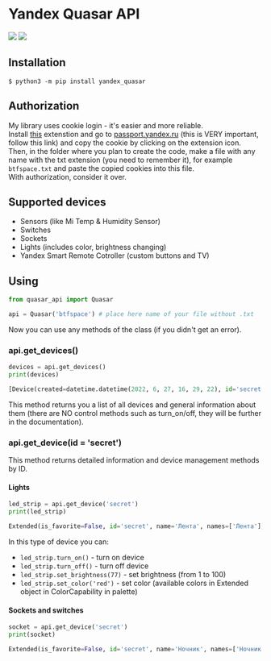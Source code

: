 # Yandex Quasar API
![](https://img.shields.io/badge/httpx-0.13.3-green)
![](https://img.shields.io/badge/dacite-1.6.0-brightgreen)
## Installation
```
$ python3 -m pip install yandex_quasar
```
## Authorization
My library uses cookie login - it's easier and more reliable.  
Install [this](https://chrome.google.com/webstore/detail/copy-cookies/jcbpglbplpblnagieibnemmkiamekcdg) extenstion and go to [passport.yandex.ru](https://passport.yandex.ru) (this is VERY important, follow this link) and copy the cookie by clicking on the extension icon.  
Then, in the folder where you plan to create the code, make a file with any name with the txt extension (you need to remember it), for example `btfspace.txt` and paste the copied cookies into this file.  
With authorization, consider it over.
## Supported devices
- Sensors (like Mi Temp & Humidity Sensor)
- Switches
- Sockets
- Lights (includes color, brightness changing)
- Yandex Smart Remote Cotroller (custom buttons and TV)
## Using
```python
from quasar_api import Quasar

api = Quasar('btfspace') # place here name of your file without .txt
```
Now you can use any methods of the class (if you didn't get an error).
### api.get_devices()
```python
devices = api.get_devices()
print(devices)

[Device(created=datetime.datetime(2022, 6, 27, 16, 29, 22), id='secret', name='Яндекс Мини', room=None, room_id=None, type='devices.types.smart_speaker.yandex.station.mini', manufacturer='Yandex Services AG', model='YNDX-0004', sw_version=None)...]
```
This method returns you a list of all devices and general information about them (there are NO control methods such as turn_on/off, they will be further in the documentation).
### api.get_device(id = 'secret')
This method returns detailed information and device management methods by ID.  

#### Lights
```python
led_strip = api.get_device('secret')
print(led_strip)

Extended(is_favorite=False, id='secret', name='Лента', names=['Лента'], room='Спальня', online=True, type='devices.types.light', external_id='light.strip', sensors=[], skill_id='secret', capabilities=[OnOffCapability(type='devices.capabilities.on_off', instance='on', value=True), ColorCapability(type='devices.capabilities.color_setting', instance='color', value=CurrentColor(id='', name='', type='multicolor', color={'h': 357, 's': 83, 'v': 100}), palette=[{'id': 'white', 'name': 'Белый', 'type': 'white', 'value': {'h': 33, 's': 28, 'v': 100}}, {'id': 'red', 'name': 'Красный', 'type': 'multicolor', 'value': {'h': 0, 's': 65, 'v': 10...]), RangeCapability(type='devices.capabilities.range', instance='brightness', value=54, range=Range(min=1, max=100, precision=1), unit='unit.percent')], groups=[], wss_url='wss://push.yandex.ru/v2/subscribe/websocket...')
```
In this type of device you can:
- `led_strip.turn_on()` - turn on device
- `led_strip.turn_off()` - turn off device
- `led_strip.set_brightness(77)` - set brightness (from 1 to 100)
- `led_strip.set_color('red')` - set color (available colors in Extended object in ColorCapability in palette)

#### Sockets and switches
```python
socket = api.get_device('secret')
print(socket)

Extended(is_favorite=False, id='secret', name='Ночник', names=['Ночник'], room='Спальня', online=True, type='devices.types.light', external_id='secret', sensors=[Sensor(last_updated=datetime.datetime(2022, 7, 11, 17, 48, 52), instance='voltage', name='текущее напряжение', percent=None, status=None, value=233, type='devices.properties.float', unit='unit.volt'), Sensor(last_updated=datetime.datetime(2022, 7, 11, 17, 48, 52), instance='power', name='потребляемая мощность', percent=None, status=None, value=0, type='devices.properties.float', unit='unit.watt'), Sensor(last_updated=datetime.datetime(2022, 7, 11, 17, 48, 52), instance='amperage', name='потребление тока', percent=None, status=None, value=0, type='devices.properties.float', unit='unit.ampere')], skill_id='T', capabilities=[OnOffCapability(type='devices.capabilities.on_off', instance='on', value=True)], groups=[], wss_url='wss://push.yandex.ru/v2/subscribe/websocket..')
```
